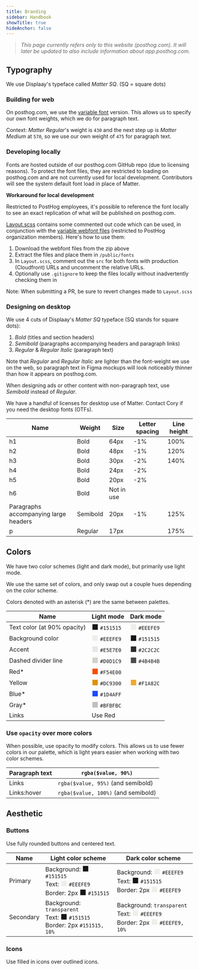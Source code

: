 ```yaml
---
title: Branding
sidebar: Handbook
showTitle: true
hideAnchor: false
---
```


> <em>This page currently refers only to this website (posthog.com). It will later be updated to also include information about app.posthog.com.</em>

## Typography

We use Displaay's typeface called *Matter SQ*. (SQ = square dots)

### Building for web

On posthog.com, we use the [variable font](https://web.dev/variable-fonts/) version. This allows us to specify our own font weights, which we do for paragraph text.

Context: *Matter Regular*'s weight is `430` and the next step up is *Matter Medium* at `570`, so we use our own weight of `475` for paragraph text.

### Developing locally

Fonts are hosted outside of our posthog.com GitHub repo (due to licensing reasons). To protect the font files, they are restricted to loading on posthog.com and are not currently used for local development. Contributors will see the system default font load in place of Matter.

**Workaround for local development**

Restricted to PostHog employees, it's possible to reference the font locally to see an exact replication of what will be published on posthog.com.

[Layout.scss](https://github.com/PostHog/posthog.com/blob/master/src/components/Layout/Layout.scss) contains some commented out code which can be used, in conjunction with the [variable webfont files](https://github.com/PostHog/company-internal/blob/master/MatterSQVF.zip) (restricted to PostHog organization members). Here's how to use them:

1. Download the webfont files from the zip above
1. Extract the files and place them in `/public/fonts`
1. In `Layout.scss`, comment out the `src` for both fonts with production (Cloudfront) URLs and uncomment the relative URLs.
1. Optionally use `.gitignore` to keep the files locally without inadvertently checking them in

Note: When submitting a PR, be sure to revert changes made to `Layout.scss`

### Designing on desktop

We use 4 cuts of Displaay's *Matter SQ* typeface (SQ stands for square dots):

1. *Bold* (titles and section headers)
2. *Semibold* (paragraphs accompanying headers and paragraph links)
3. *Regular* & *Regular Italic* (paragraph text)

Note that *Regular* and *Regular Italic* are lighter than the font-weight we use on the web, so paragraph text in Figma mockups will look noticeably thinner than how it appears on posthog.com.

When designing ads or other content with non-paragraph text, use *Semibold* instead of *Regular*.

We have a handful of licenses for desktop use of Matter. Contact Cory if you need the desktop fonts (OTFs).

| Name                                  | Weight   | Size       | Letter spacing | Line height |
|---------------------------------------|----------|------------|----------------|-------------|
| h1                                    | Bold     | 64px       | -1%            | 100%        |
| h2                                    | Bold     | 48px       | -1%            | 120%        |
| h3                                    | Bold     | 30px       | -2%            | 140%        |
| h4                                    | Bold     | 24px       | -2%            |             |
| h5                                    | Bold     | 20px       | -2%            |             |
| h6                                    | Bold     | Not in use |                |             |
| Paragraphs accompanying large headers | Semibold | 20px       | -1%            | 125%        |
| p                                     | Regular  | 17px       |                | 175%        |

## Colors

We have two color schemes (light and dark mode), but primarily use light mode.

We use the same set of colors, and only swap out a couple hues depending on the color scheme.

Colors denoted with an asterisk (*) are the same between palettes.

| Name                        | Light mode | Dark mode |
|-----------------------------|------------|-----------|
| Text color (at 90% opacity) | <span style="color:#151515; font-size: 20px">■</span> `#151515`  | <span style="color:#EEEFE9; font-size: 20px">■</span> `#EEEFE9` |
| Background color            | <span style="color:#EEEFE9; font-size: 20px">■</span> `#EEEFE9`  | <span style="color:#151515; font-size: 20px">■</span> `#151515` |
| Accent                      | <span style="color:#E5E7E0; font-size: 20px">■</span> `#E5E7E0`  | <span style="color:#2C2C2C; font-size: 20px">■</span> `#2C2C2C` |
| Dashed divider line         | <span style="color:#D0D1C9; font-size: 20px">■</span> `#D0D1C9`  | <span style="color:#4B4B4B; font-size: 20px">■</span> `#4B4B4B` |
| Red*                        | <span style="color:#F54E00; font-size: 20px">■</span> `#F54E00`  |           |
| Yellow                      | <span style="color:#DC9300; font-size: 20px">■</span> `#DC9300`  | <span style="color:#F1A82C; font-size: 20px">■</span> `#F1A82C` |
| Blue*                       | <span style="color:#1D4AFF; font-size: 20px">■</span> `#1D4AFF`  |           |
| Gray*                       | <span style="color:#BFBFBC; font-size: 20px">■</span> `#BFBFBC`  |           |
| Links                       | Use Red    |           |


### Use `opacity` over more colors

When possible, use opacity to modify colors. This allows us to use fewer colors in our palette, which is light years easier when working with two color schemes.

| Paragraph text | `rgba($value, 90%)`                 |
|----------------|-------------------------------------|
| Links          | `rgba($value, 95%)` (and semibold)  |
| Links:hover    | `rgba($value, 100%)` (and semibold) |

## Aesthetic

### Buttons

Use fully rounded buttons and centered text.

| Name      | Light color scheme                                                   | Dark color scheme                                                    |
|-----------|----------------------------------------------------------------------|----------------------------------------------------------------------|
| Primary   | Background: <span style="color:#151515; font-size: 20px">■</span> `#151515` <br />Text: <span style="color:#EEEFE9; font-size: 20px">■</span> `#EEEFE9` <br />Border: 2px <span style="color:#151515; font-size: 20px">■</span> `#151515`          | Background: <span style="color:#EEEFE9; font-size: 20px">■</span> `#EEEFE9` <br />Text: <span style="color:#151515; font-size: 20px">■</span> `#151515` <br />Border: 2px <span style="color:#EEEFE9; font-size: 20px">■</span> `#EEEFE9`          |
| Secondary | Background: `transparent` <br />Text: <span style="color:#151515; font-size: 20px">■</span> `#151515` <br />Border: 2px `#151515, 10%` | Background: `transparent` <br />Text: <span style="color:#EEEFE9; font-size: 20px">■</span> `#EEEFE9` <br />Border: 2px <span style="color:#EEEFE9; font-size: 20px">■</span> `#EEEFE9, 10%` |

### Icons

Use filled in icons over outlined icons.
